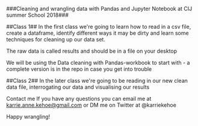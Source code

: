 ###Cleaning and wrangling data with Pandas and Jupyter Notebook at CIJ summer School 2018###

##Class 1##
In the first class we're going to learn how to read in a csv file, create a dataframe, identify different ways it may be dirty and learn some techniques for cleaning up our data set.

The raw data is called results and should be in a file on your desktop

We will be using the Data cleaning with Pandas-workbook to start with - a complete version is in the repo in case you get into trouble

##Class 2##
In the later class we're going to be reading in our new clean data file, interrogating our data and visualising our results

Contact me
If you have any questions you can email me at karrie.anne.kehoe@gmail.com or DM me on Twitter at @karriekehoe

Happy wrangling!
